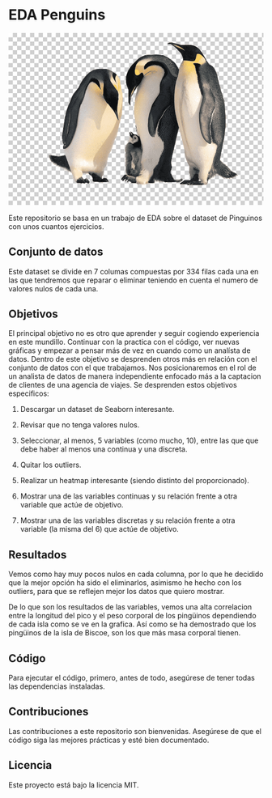 # EDA Penguins

![Imagen local](pinguinos.png)

Este repositorio se basa en un trabajo de EDA sobre el dataset de Pinguinos con unos cuantos ejercicios.

## Conjunto de datos

Este dataset se divide en 7 columas compuestas por 334 filas cada una en las que tendremos que reparar o eliminar teniendo en cuenta el numero de valores nulos de cada una.

## Objetivos

El principal objetivo no es otro que aprender y seguir cogiendo experiencia en este mundillo. Continuar con la practica con el código, ver nuevas gráficas y empezar a pensar más de vez en cuando como un analísta de datos. Dentro de este objetivo se desprenden otros más en relación con el conjunto de datos con el que trabajamos. Nos posicionaremos en el rol de un analista de datos de manera independiente enfocado más a la captacion de clientes de una agencia de viajes. Se desprenden estos objetivos especificos:

1. Descargar un dataset de Seaborn interesante.

2. Revisar que no tenga valores nulos.

3. Seleccionar, al menos, 5 variables (como mucho, 10), entre las que que debe haber al menos una continua y una discreta.

4. Quitar los outliers.

5. Realizar un heatmap interesante (siendo distinto del proporcionado).

6. Mostrar una de las variables continuas y su relación frente a otra variable que actúe de objetivo.

7. Mostrar una de las variables discretas y su relación frente a otra variable (la misma del 6) que actúe de objetivo.

## Resultados

Vemos como hay muy pocos nulos en cada columna, por lo que he decidido que la mejor opción ha sido el eliminarlos, asimismo he hecho con los outliers, para que se reflejen mejor los datos que quiero mostrar.

De lo que son los resultados de las variables, vemos una alta correlacion entre la longitud del pico y el peso corporal de los pingüinos dependiendo de cada isla como se ve en la grafica. Así como se ha demostrado que los pingüinos de la isla de Biscoe, son los que más masa corporal tienen.


## Código

Para ejecutar el código, primero, antes de todo, asegúrese de tener todas las dependencias instaladas.

## Contribuciones

Las contribuciones a este repositorio son bienvenidas. Asegúrese de que el código siga las mejores prácticas y esté bien documentado.

## Licencia

Este proyecto está bajo la licencia MIT.
